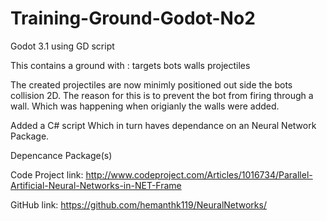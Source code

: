 # Training-Ground-Godot-No2

Godot 3.1
using GD script

This contains a ground with :
targets
bots
walls
projectiles

The created projectiles are now minimly positioned out side the bots collision 2D.
The reason for this is to prevent the bot from firing through a wall.  Which was happening when origianly the walls were added.



Added a C# script
Which in turn haves dependance on an Neural Network Package.


Depencance Package(s)

Code Project link:
http://www.codeproject.com/Articles/1016734/Parallel-Artificial-Neural-Networks-in-NET-Frame

GitHub link:
https://github.com/hemanthk119/NeuralNetworks/

